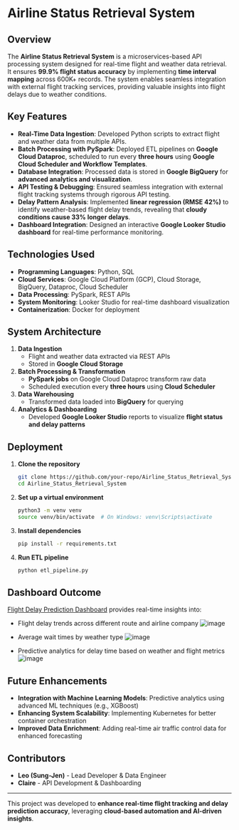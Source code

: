 # Airline Status Retrieval System

## Overview
The **Airline Status Retrieval System** is a microservices-based API processing system designed for real-time flight and weather data retrieval. It ensures **99.9% flight status accuracy** by implementing **time interval mapping** across 600K+ records. The system enables seamless integration with external flight tracking services, providing valuable insights into flight delays due to weather conditions.

## Key Features
- **Real-Time Data Ingestion**: Developed Python scripts to extract flight and weather data from multiple APIs.
- **Batch Processing with PySpark**: Deployed ETL pipelines on **Google Cloud Dataproc**, scheduled to run every **three hours** using **Google Cloud Scheduler and Workflow Templates**.
- **Database Integration**: Processed data is stored in **Google BigQuery** for **advanced analytics and visualization**.
- **API Testing & Debugging**: Ensured seamless integration with external flight tracking systems through rigorous API testing.
- **Delay Pattern Analysis**: Implemented **linear regression (RMSE 42%)** to identify weather-based flight delay trends, revealing that **cloudy conditions cause 33% longer delays**.
- **Dashboard Integration**: Designed an interactive **Google Looker Studio dashboard** for real-time performance monitoring.

## Technologies Used
- **Programming Languages**: Python, SQL
- **Cloud Services**: Google Cloud Platform (GCP), Cloud Storage, BigQuery, Dataproc, Cloud Scheduler
- **Data Processing**: PySpark, REST APIs
- **System Monitoring**: Looker Studio for real-time dashboard visualization
- **Containerization**: Docker for deployment

## System Architecture
1. **Data Ingestion**
   - Flight and weather data extracted via REST APIs
   - Stored in **Google Cloud Storage**
2. **Batch Processing & Transformation**
   - **PySpark jobs** on Google Cloud Dataproc transform raw data
   - Scheduled execution every **three hours** using **Cloud Scheduler**
3. **Data Warehousing**
   - Transformed data loaded into **BigQuery** for querying
4. **Analytics & Dashboarding**
   - Developed **Google Looker Studio** reports to visualize **flight status and delay patterns**

## Deployment
1. **Clone the repository**
   ```bash
   git clone https://github.com/your-repo/Airline_Status_Retrieval_System.git
   cd Airline_Status_Retrieval_System
   ```
2. **Set up a virtual environment**
   ```bash
   python3 -m venv venv
   source venv/bin/activate  # On Windows: venv\Scripts\activate
   ```
3. **Install dependencies**
   ```bash
   pip install -r requirements.txt
   ```
4. **Run ETL pipeline**
   ```bash
   python etl_pipeline.py
   ```

## Dashboard Outcome
[Flight Delay Prediction Dashboard](https://lookerstudio.google.com/u/0/reporting/59796ec9-a2b8-449a-b114-d5e6b3e7371f/page/tEnnC) provides real-time insights into:
- Flight delay trends across different route and airline company
![image](https://github.com/user-attachments/assets/7526965f-7dca-46b1-a597-3fa4c086f5fc)

- Average wait times by weather type
![image](https://github.com/user-attachments/assets/855ce473-ce10-4246-b6a4-13fa2d81400a)

- Predictive analytics for delay time based on weather and flight metrics
![image](https://github.com/user-attachments/assets/ddb70f5a-3a26-4be4-9c78-0d0635a40ae0)


## Future Enhancements
- **Integration with Machine Learning Models**: Predictive analytics using advanced ML techniques (e.g., XGBoost)
- **Enhancing System Scalability**: Implementing Kubernetes for better container orchestration
- **Improved Data Enrichment**: Adding real-time air traffic control data for enhanced forecasting

## Contributors
- **Leo (Sung-Jen)** - Lead Developer & Data Engineer
- **Claire** - API Development & Dashboarding

---
This project was developed to **enhance real-time flight tracking and delay prediction accuracy**, leveraging **cloud-based automation and AI-driven insights**.
